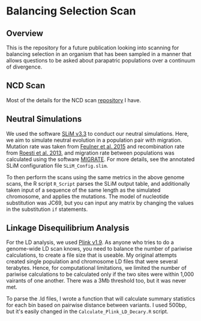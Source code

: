 # Balancing Selection Scan
## Overview

This is the repository for a future publication looking into scanning for balancing selection in an organism that has been sampled in a manner that allows questions to be asked about parapatric populations over a continuum of divergence. 

## NCD Scan

Most of the details for the NCD scan [repository](https://github.com/dthorburn/NCD_Genome_Scan) I have. 

## Neutral Simulations

We used the software [SLiM v3.3](https://messerlab.org/slim/) to conduct our neutral simulations. Here, we aim to simulate neutral evolution in a population pair with migration. Mutation rate was taken from [Feulner et al. 2015](https://journals.plos.org/plosgenetics/article?id=10.1371/journal.pgen.1004966) and recombination rate from [Roesti et al. 2013](https://onlinelibrary.wiley.com/doi/full/10.1111/mec.12322), and migration rate between populations was calculated using the software [MIGRATE](https://peterbeerli.com/migrate-html5/index.html). For more details, see the annotated SLiM configuration file ```SLiM_Config.slim```. 

To then perform the scans using the same metrics in the above genome scans, the R script ```R_Script``` parses the SLiM output table, and additionally taken input of a sequence of the same length as the simulated chromosome, and applies the mutations. The model of nucleotide substitution was JC69, but you can input any matrix by changing the values in the substitution ```if``` statements. 

## Linkage Disequilibrium Analysis

For the LD analysis, we used [Plink v1.9](https://www.cog-genomics.org/plink2/). As anyone who tries to do a genome-wide LD scan knows, you need to balance the number of pariwise calculations, to create a file size that is useable. My original attempts created single population and chromosome LD files that were several terabytes. Hence, for computational limitations, we limited the number of pariwise calculations to be calculated only if the two sites were within 1,000 vairants of one another. There was a 3Mb threshold too, but it was never met. 

To parse the .ld files, I wrote a function that will calculate summary statistics for each bin based on pairwise distance between variants. I used 500bp, but it's easily changed in the ```Calculate_Plink_LD_Decary.R``` script.
